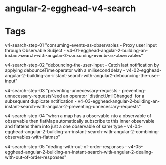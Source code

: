 # angular-2-egghead-v4-search

# Tags

v4-search-step-01 "consuming-events-as-observables - Proxy user input through Observable Subject - v4-01-egghead-angular-2-building-an-instant-search-with-angular-2-consuming-events-as-observables"

v4-search-step-02 "debouncing-the-user-input - Catch last notification by applying debounceTime operator with a milisecond delay - v4-02-egghead-angular-2-building-an-instant-search-with-angular2-debouncing-the-user-input"

v4-search-step-03 "preventing-unnecessary-requests - preventing-unnecessary-requestsNeed an operator 'distinctUntilChanged' for a subsequent duplicate notification - v4-03-egghead-angular-2-building-an-instant-search-with-angular-2-preventing-unnecessary-requests"

v4-search-step-04 "when a map has a observable into a observable of observable then flatMap automatically subscribe to this inner observable and flattens them into just a one observable of same type - v4-04-egghead-angular-2-building-an-instant-search-with-angular-2-combining-observables-with-flatmap"

v4-search-step-05 "dealing-with-out-of-order-responses - v4-05-egghead-angular-2-building-an-instant-search-with-angular-2-dealing-with-out-of-order-responses"